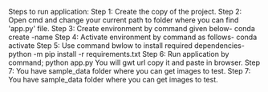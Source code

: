 Steps to run application:
Step 1: Create the copy of the project.
Step 2: Open cmd and change your current path to folder where you can find 'app.py' file.
Step 3: Create environment by command given below-
conda create -name <environment name>
Step 4: Activate environment by command as follows-
conda activate <environment name>
Step 5: Use command bwlow to install required dependencies-
python -m pip install -r requirements.txt
Step 6: Run application by command;
python app.py
You will gwt url copy it and paste in browser.
Step 7: You have sample_data folder where you can get images to test.
Step 7: You have sample_data folder where you can get images to test.